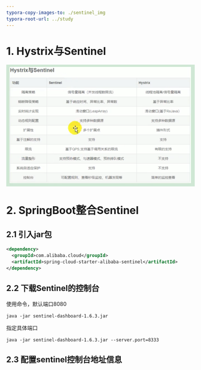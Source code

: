 ```yaml
---
typora-copy-images-to: ./sentinel_img
typora-root-url: ../study
---
```


# 1. Hystrix与Sentinel

![image-20210919150305499](/sentinel_img/image-20210919150305499.png)

# 2. SpringBoot整合Sentinel

## 2.1 引入jar包

```xml
<dependency>
  <groupId>com.alibaba.cloud</groupId>
  <artifactId>spring-cloud-starter-alibaba-sentinel</artifactId>
</dependency>
```



## 2.2 下载Sentinel的控制台

使用命令，默认端口8080

```shell
java -jar sentinel-dashboard-1.6.3.jar
```

指定具体端口

```shell
java -jar sentinel-dashboard-1.6.3.jar --server.port=8333
```

## 2.3 配置sentinel控制台地址信息

